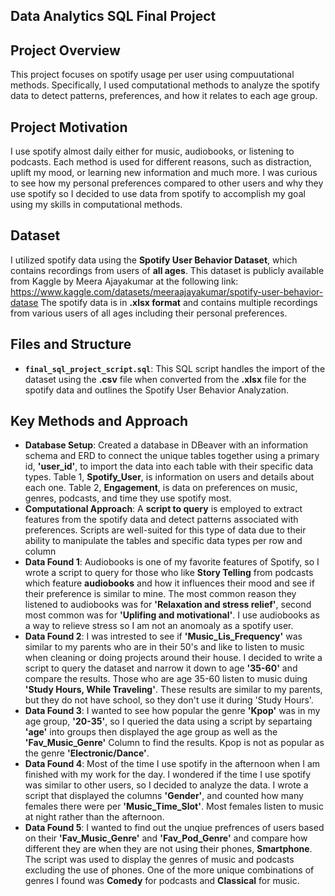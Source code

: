 ## Data Analytics SQL Final Project
## Project Overview
This project focuses on spotify usage per user using compuutational methods. Specifically, I used computational methods to analyze the spotify data to detect patterns, preferences, and how it relates to each age group. 
## Project Motivation
I use spotify almost daily either for music, audiobooks, or listening to podcasts. Each method is used for different reasons, such as distraction, uplift my mood, or learning new information and much more. I was curious to see how my personal preferences compared to other users and why they use spotify so I decided to use data from spotify to accomplish my goal using my skills in computational methods.
## Dataset
I utilized spotify data using the **Spotify User Behavior Dataset**, which contains recordings from users of **all ages**. This dataset is publicly available from Kaggle by Meera Ajayakumar at the following link:
https://www.kaggle.com/datasets/meeraajayakumar/spotify-user-behavior-datase
The spotify data is in **.xlsx format** and contains multiple recordings from various users of all ages including their personal preferences. 
## Files and Structure
- **`final_sql_project_script.sql`**: This SQL script handles the import of the dataset using the **.csv** file when converted from the **.xlsx** file for the spotify data and outlines the Spotify User Behavior Analyzation. 
## Key Methods and Approach
- **Database Setup**: Created a database in DBeaver with an information schema and ERD to connect the unique tables together using a primary id, **'user_id'**, to import the data into each table with their specific data types. Table 1, **Spotify_User**, is information on users and details about each one. Table 2, **Engagement**, is data on preferences on music, genres, podcasts, and time they use spotify most. 
- **Computational Approach**: A **script to query** is employed to extract features from the spotify data and detect patterns associated with preferences. Scripts are well-suited for this type of data due to their ability to manipulate the tables and specific data types per row and column
- **Data Found 1**: Audiobooks is one of my favorite features of Spotify, so I wrote a script to query for those who like **Story Telling** from podcasts which feature **audiobooks** and how it influences their mood and see if their preference is similar to mine. The most common reason they listened to audiobooks was for **'Relaxation and stress relief'**, second most common was for **'Uplifing and motivational'**. I use audiobooks as a way to relieve stress so I am not an anomoaly as a spotify user.
- **Data Found 2**: I was intrested to see if **'Music_Lis_Frequency'** was similar to my parents who are in their 50's and like to listen to music when cleaning or doing projects around their house. I decided to write a script to query the dataset and narrow it down to age **'35-60'** and compare the results. Those who are age 35-60 listen to music duing **'Study Hours, While Traveling'**. These results are similar to my parents, but they do not have school, so they don't use it during 'Study Hours'. 
- **Data Found 3**: I wanted to see how popular the genre **'Kpop'** was in my age group, **'20-35'**, so I queried the data using a script by separtaing **'age'** into groups then displayed the age group as well as the **'Fav_Music_Genre'** Column to find the results. Kpop is not as popular as the genre **'Electronic/Dance'**.
- **Data Found 4**: Most of the time I use spotify in the afternoon when I am finished with my work for the day. I wondered if the time I use spotify was similar to other users, so I decided to analyze the data. I wrote a script that displayed the columns **'Gender'**, and counted how many females there were per **'Music_Time_Slot'**. Most females listen to music at night rather than the afternoon. 
- **Data Found 5**: I wanted to find out the unqiue prefrences of users based on their **'Fav_Music_Genre'** and **'Fav_Pod_Genre'** and compare how different they are when they are not using their phones, **Smartphone**. The script was used to display the genres of music and podcasts excluding the use of phones. One of the more unique combinations of genres I found was **Comedy** for podcasts and **Classical** for music. 
